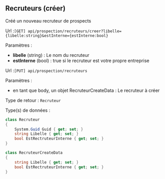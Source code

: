 ## <span id='creerrecruteurs'>Recruteurs (créer)</span>

Créé un nouveau recruteur de prospects

Url :`[GET] api/prospection/recruteurs/creer?libelle={libelle:string}&estInterne={estInterne:bool}`

Paramètres : 

- **libelle** (string) : Le nom du recruteur
- **estInterne** (bool) : true si le recruteur est votre propre entreprise

Url :`[PUT] api/prospection/recruteurs`

Paramètres : 

- en tant que body, un objet RecruteurCreateData : Le recruteur à créer

Type de retour : `Recruteur`

Type(s) de données :

```csharp
class Recruteur
{
	System.Guid Guid { get; set; }
	string Libelle { get; set; }
	bool EstRectruteurInterne { get; set; }
}

class RecruteurCreateData
{
	string Libelle { get; set; }
	bool EstRectruteurInterne { get; set; }
}

```
